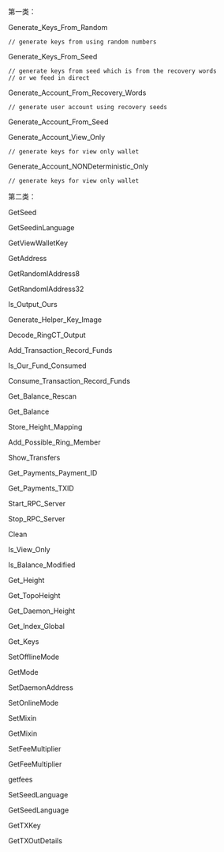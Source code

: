 第一类：

Generate\_Keys\_From\_Random

```
// generate keys from using random numbers
```

Generate\_Keys\_From\_Seed

```
// generate keys from seed which is from the recovery words
// or we feed in direct
```

Generate\_Account\_From\_Recovery\_Words

```
// generate user account using recovery seeds
```

Generate\_Account\_From\_Seed

Generate\_Account\_View\_Only

```
// generate keys for view only wallet
```

Generate\_Account\_NONDeterministic\_Only

```
// generate keys for view only wallet
```

第二类：

GetSeed

GetSeedinLanguage

GetViewWalletKey

GetAddress

GetRandomIAddress8

GetRandomIAddress32

Is\_Output\_Ours

Generate\_Helper\_Key\_Image

Decode\_RingCT\_Output

Add\_Transaction\_Record\_Funds

Is\_Our\_Fund\_Consumed

Consume\_Transaction\_Record\_Funds

Get\_Balance\_Rescan

Get\_Balance

Store\_Height\_Mapping

Add\_Possible\_Ring\_Member

Show\_Transfers

Get\_Payments\_Payment\_ID

Get\_Payments\_TXID

Start\_RPC\_Server

Stop\_RPC\_Server

Clean

Is\_View\_Only

Is\_Balance\_Modified

Get\_Height

Get\_TopoHeight

Get\_Daemon\_Height

Get\_Index\_Global

Get\_Keys

SetOfflineMode

GetMode

SetDaemonAddress

SetOnlineMode

SetMixin

GetMixin

SetFeeMultiplier

GetFeeMultiplier

getfees

SetSeedLanguage

GetSeedLanguage

GetTXKey

GetTXOutDetails

